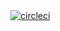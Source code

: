 <a href="https://circleci.com/gh/statechannels/apps">
  <img
    src="https://circleci.com/gh/statechannels/apps.svg?style=shield"
    alt="circleci"
  >
</a>